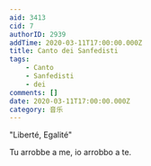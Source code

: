 ```yaml
---
aid: 3413
cid: 7
authorID: 2939
addTime: 2020-03-11T17:00:00.000Z
title: Canto dei Sanfedisti
tags:
    - Canto
    - Sanfedisti
    - dei
comments: []
date: 2020-03-11T17:00:00.000Z
category: 音乐
---
```


"Liberté, Egalité"

Tu arrobbe a me, io arrobbo a te.
